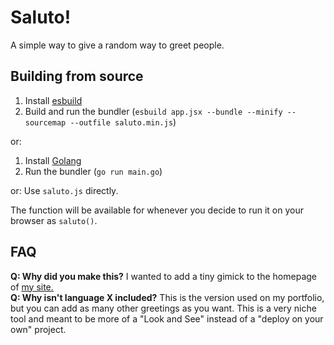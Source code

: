 # Saluto!
A simple way to give a random way to greet people. 

## Building from source
1. Install [esbuild](https://esbuild.github.io/)
2. Build and run the bundler (`esbuild app.jsx --bundle --minify --sourcemap --outfile saluto.min.js`)

or:

1. Install [Golang](https://golang.org/dl)
2. Run the bundler (`go run main.go`)

or: Use `saluto.js` directly.

The function will be available for whenever you decide to run it on your browser as `saluto()`.

## FAQ
**Q: Why did you make this?** I wanted to add a tiny gimick to the homepage of [my site.](https://www.doamatto.xyz)<br/>
**Q: Why isn't language X included?** This is the version used on my portfolio, but you can add as many other greetings as you want. This is a very niche tool and meant to be more of a "Look and See" instead of a "deploy on your own" project.
